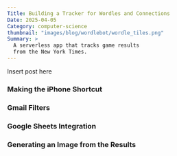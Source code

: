 ```yaml
---
Title: Building a Tracker for Wordles and Connections 
Date: 2025-04-05
Category: computer-science 
thumbnail: "images/blog/wordlebot/wordle_tiles.png" 
Summary: >
  A serverless app that tracks game results 
  from the New York Times. 
---
```


Insert post here

### Making the iPhone Shortcut

### Gmail Filters

### Google Sheets Integration

### Generating an Image from the Results 

